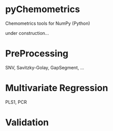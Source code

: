 pyChemometrics
==============

Chemometrics tools for NumPy (Python)

under construction...

# PreProcessing
 SNV, Savitzky-Golay, GapSegment, ...

# Multivariate Regression
 PLS1, PCR

# Validation


	
	
